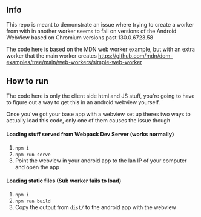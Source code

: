 ## Info

This repo is meant to demonstrate an issue where trying to create a worker from with in another worker seems to fail on versions of the Android WebView based on Chromium versions past 130.0.6723.58

The code here is based on the MDN web worker example, but with an extra worker that the main worker creates https://github.com/mdn/dom-examples/tree/main/web-workers/simple-web-worker

## How to run

The code here is only the client side html and JS stuff, you're going to have to figure out a way to get this in an android webview yourself.

Once you've got your base app with a webview set up theres two ways to actually load this code, only one of them causes the issue though

#### Loading stuff served from Webpack Dev Server (works normally)

1. `npm i`
1. `npm run serve`
1. Point the webview in your android app to the lan IP of your computer and open the app

#### Loading static files (Sub worker fails to load)

1. `npm i`
1. `npm run build`
1. Copy the output from `dist/` to the android app with the webview
